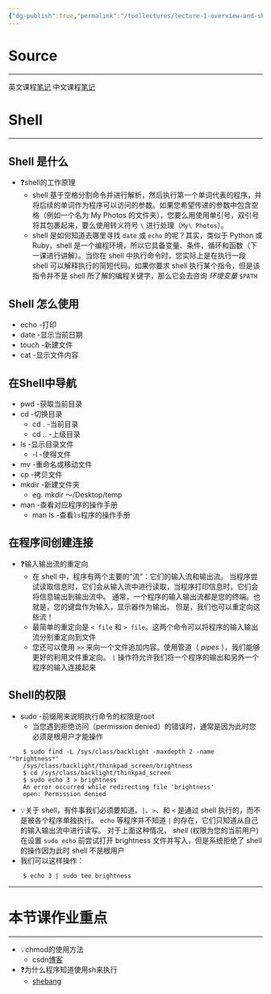 ```yaml
---
{"dg-publish":true,"permalink":"/toollectures/lecture-1-overview-and-shell/","dgPassFrontmatter":true}
---
```



# Source
---
英文课程[笔记](https://missing.csail.mit.edu/2020/course-shell/)
中文课程[笔记](https://missing-semester-cn.github.io/2020/course-shell/)
# Shell
---
## Shell 是什么
- ❓shell的工作原理
	- shell 基于空格分割命令并进行解析，然后执行第一个单词代表的程序，并将后续的单词作为程序可以访问的参数。如果您希望传递的参数中包含空格（例如一个名为 My Photos 的文件夹），您要么用使用单引号，双引号将其包裹起来，要么使用转义符号 `\` 进行处理（`My\ Photos`）。
	- shell 是如何知道去哪里寻找 `date` 或 `echo` 的呢？其实，类似于 Python 或 Ruby，shell 是一个编程环境，所以它具备变量、条件、循环和函数（下一课进行讲解）。当你在 shell 中执行命令时，您实际上是在执行一段 shell 可以解释执行的简短代码。如果你要求 shell 执行某个指令，但是该指令并不是 shell 所了解的编程关键字，那么它会去咨询 _环境变量_ `$PATH`
## Shell 怎么使用
- echo -打印
- date -显示当前日期
- touch -新建文件
- cat -显示文件内容
## 在Shell中导航
- pwd -获取当前目录
- cd -切换目录
	- cd . -当前目录
	- cd .. -上级目录
- ls -显示目录文件
	- -l -使得文件
- mv -重命名或移动文件
- cp -拷贝文件
- mkdir -新建文件夹
	- eg. mkdir ～/Desktop/temp
- man -查看对应程序的操作手册
	- man ls -查看`ls`程序的操作手册
## 在程序间创建连接
- ❓输入输出流的重定向
	- 在 shell 中，程序有两个主要的“流”：它们的输入流和输出流。 当程序尝试读取信息时，它们会从输入流中进行读取，当程序打印信息时，它们会将信息输出到输出流中。 通常，一个程序的输入输出流都是您的终端。也就是，您的键盘作为输入，显示器作为输出。 但是，我们也可以重定向这些流！
	- 最简单的重定向是 `< file` 和 `> file`。这两个命令可以将程序的输入输出流分别重定向到文件
	- 您还可以使用 `>>` 来向一个文件追加内容。使用管道（ _pipes_ ），我们能够更好的利用文件重定向。 `|` 操作符允许我们将一个程序的输出和另外一个程序的输入连接起来
## Shell的权限
- sudo -前缀用来说明执行命令的权限是root
	- 当您遇到拒绝访问（permission denied）的错误时，通常是因为此时您必须是根用户才能操作
```shell
	$ sudo find -L /sys/class/backlight -maxdepth 2 -name '*brightness*'
	/sys/class/backlight/thinkpad_screen/brightness
	$ cd /sys/class/backlight/thinkpad_screen
	$ sudo echo 3 > brightness
	An error occurred while redirecting file 'brightness'
	open: Permission denied	
```
- 💡关于 shell，有件事我们必须要知道。`|`、`>`、和 `<` 是通过 shell 执行的，而不是被各个程序单独执行。 `echo` 等程序并不知道 `|` 的存在，它们只知道从自己的输入输出流中进行读写。 对于上面这种情况， _shell_ (权限为您的当前用户) 在设置 `sudo echo` 前尝试打开 brightness 文件并写入，但是系统拒绝了 shell 的操作因为此时 shell 不是根用户
- 我们可以这样操作：
```shell
	$ echo 3 | sudo tee brightness
```
---
# 本节课作业重点
---

- 💡chmod的使用方法
	- csdn[博客](https://blog.csdn.net/ichen820/article/details/115524278?ops_request_misc=%257B%2522request%255Fid%2522%253A%2522171957012816800180688600%2522%252C%2522scm%2522%253A%252220140713.130102334..%2522%257D&request_id=171957012816800180688600&biz_id=0&utm_medium=distribute.pc_search_result.none-task-blog-2~all~top_positive~default-1-115524278-null-null.142^v100^pc_search_result_base2&utm_term=chmod&spm=1018.2226.3001.4187)
- ❓为什么程序知道使用sh来执行
	- [shebang](https://zh.wikipedia.org/wiki/Shebang)